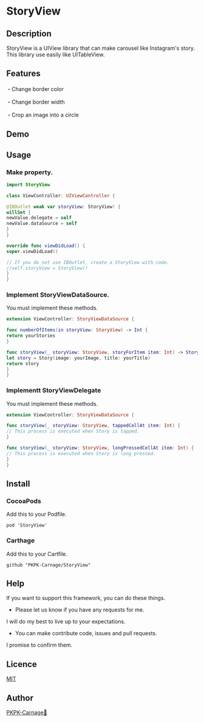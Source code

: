 # StoryView

## Description
StoryView is a UIView library that can make carousel like Instagram's story.
This library use easily like UITableView.

## Features
・Change border color

・Change border width

・Crop an image into a circle 

## Demo

## Usage

### Make property.

```swift
import StoryView

class ViewController: UIViewController {

@IBOutlet weak var storyView: StoryView! {
willSet {
newValue.delegate = self
newValue.dataSource = self
}
}

override func viewDidLoad() {
super.viewDidLoad()

// If you do not use IBOutlet, create a StoryView with code.
//self.storyView = StoryView()
}
}
```

### Implement StoryViewDataSource.
You must implement these methods.

```swift
extension ViewController: StoryViewDataSource {

func numberOfItems(in storyView: StoryView) -> Int {
return yourStories
}

func storyView(_ storyView: StoryView, storyForItem item: Int) -> Story {
let story = Story(image: yourImage, title: yourTitle)
return story
}
}
```

### Implementt StoryViewDelegate
You must implement these methods.

```swift
extension ViewController: StoryViewDataSource {

func storyView(_ storyView: StoryView, tappedCellAt item: Int) {
// This process is executed when Story is tapped.
}

func storyView(_ storyView: StoryView, longPressedCellAt item: Int) {
// This process is executed when Story is long pressed.
}
}
```

## Install

### CocoaPods  
Add this to your Podfile.

```PodFile
pod 'StoryView'
```

### Carthage  
Add this to your Cartfile.

```Cartfile
github "PKPK-Carnage/StoryView"
```

## Help

If you want to support this framework, you can do these things.

* Please let us know if you have any requests for me.

I will do my best to live up to your expectations.

* You can make contribute code, issues and pull requests.

I promise to confirm them.

## Licence

[MIT](https://github.com/PKPK-Carnage/StoryView/blob/master/LICENSE)

## Author

[PKPK-Carnage🦎](https://github.com/PKPK-Carnage)
